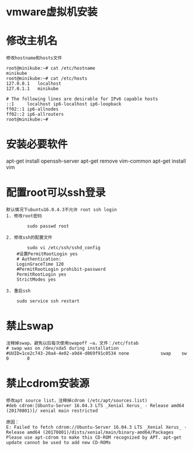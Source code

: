 # vmware虚拟机安装

# 修改主机名
	修改hostname和hosts文件
```
root@minikube:~# cat /etc/hostname 
minikube
root@minikube:~# cat /etc/hosts
127.0.0.1	localhost
127.0.1.1	minikube

# The following lines are desirable for IPv6 capable hosts
::1     localhost ip6-localhost ip6-loopback
ff02::1 ip6-allnodes
ff02::2 ip6-allrouters
root@minikube:~# 

```
# 安装必要软件

apt-get install openssh-server
apt-get remove vim-common
apt-get install vim

# 配置root可以ssh登录
	默认情况下ubuntu16.0.4.3不允许 root ssh login
	1. 修改root密码
```
		sudo passwd root 
```
	2. 修改ssh的配置文件
```
		sudo vi /etc/ssh/sshd_config  
	#设置PermitRootLogin yes
	# Authentication:
	LoginGraceTime 120
	#PermitRootLogin prohibit-password
	PermitRootLogin yes  
	StrictModes yes
```
	3. 重启ssh
```
	sudo service ssh restart   
```
# 禁止swap
```
注释掉swap，避免以后每次使用swapoff –a，文件：/etc/fstab
# swap was on /dev/sda5 during installation
#UUID=1ce2c743-20a4-4e02-a9d4-d069f91c0534 none            swap    sw              0       0
```
# 禁止cdrom安装源
```
修改apt source list，注释掉cdrom (/etc/apt/sources.list)
#deb cdrom:[Ubuntu-Server 16.04.3 LTS _Xenial Xerus_ - Release amd64 (20170801)]/ xenial main restricted

原因：
E: Failed to fetch cdrom://Ubuntu-Server 16.04.3 LTS _Xenial Xerus_ - Release amd64 (20170801)/dists/xenial/main/binary-amd64/Packages  Please use apt-cdrom to make this CD-ROM recognized by APT. apt-get update cannot be used to add new CD-ROMs
```


